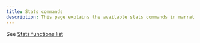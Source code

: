 ```yaml
---
title: Stats commands
description: This page explains the available stats commands in narrat
---
```


See [Stats functions list](/commands/all-commands#stats)
